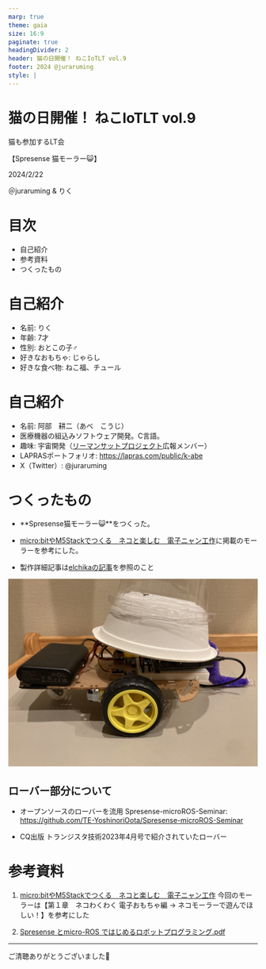 ```yaml
---
marp: true
theme: gaia
size: 16:9
paginate: true
headingDivider: 2
header: 猫の日開催！ ねこIoTLT vol.9
footer: 2024 @juraruming
style: |
---
```

# 猫の日開催！ ねこIoTLT vol.9 
猫も参加するLT会

【Spresense 猫モーラー😺】

2024/2/22

＠juraruming & りく

<!--
_class: lead
_paginate: false
_header: ""
footer: ""
-->

# 目次
- 自己紹介
- 参考資料
- つくったもの

<!--
_header: ""
_footer: "" 
-->
# 自己紹介
- 名前: りく
- 年齢: 7才
- 性別: おとこの子♂
- 好きなおもちゃ: じゃらし
- 好きな食べ物: ねこ福、チュール


# 自己紹介
- 名前: 阿部　耕二（あべ　こうじ）
- 医療機器の組込みソフトウェア開発。C言語。
- 趣味: 宇宙開発（[リーマンサットプロジェクト](https://www.rymansat.com/)広報メンバー）
- LAPRASポートフォリオ: https://lapras.com/public/k-abe
- X（Twitter）: @juraruming

# つくったもの
* **Spresense猫モーラー😺**をつくった。
* [micro:bitやM5Stackでつくる　ネコと楽しむ　電子ニャン工作](https://shop.rutles.net/?pid=176719621)に掲載のモーラーを参考にした。

* 製作詳細記事は[elchikaの記事](https://elchika.com/article/8fe1b130-163d-480d-9b82-f01a6026fc42/)を参照のこと

![bg right width:600px](img/spresense_moeller.jpg)


## ローバー部分について
* オープンソースのローバーを流用
Spresense-microROS-Seminar:
https://github.com/TE-YoshinoriOota/Spresense-microROS-Seminar

* CQ出版 トランジスタ技術2023年4月号で紹介されていたローバー


# 参考資料
<!--
_footer: "" 
-->
1. [micro:bitやM5Stackでつくる　ネコと楽しむ　電子ニャン工作](https://shop.rutles.net/?pid=176719621)
今回のモーラーは【第１章　ネコわくわく 電子おもちゃ編 -> ネコモーラーで遊んでほしい！】を参考にした

2. [Spresense とmicro-ROS ではじめるロボットプログラミング.pdf](https://github.com/TE-YoshinoriOota/Spresense-microROS-Seminar/blob/main/Documents/Spresense%20%E3%81%A8micro-ROS%20%E3%81%A7%E3%81%AF%E3%81%98%E3%82%81%E3%82%8B%E3%83%AD%E3%83%9C%E3%83%83%E3%83%88%E3%83%97%E3%83%AD%E3%82%B0%E3%83%A9%E3%83%9F%E3%83%B3%E3%82%B0.pdf)


---

ご清聴ありがとうございました🙇